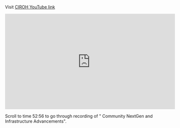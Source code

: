 Visit [CIROH YouTube link](https://www.youtube.com/watch?v=BgiZt7h_sHQ )

<iframe width="560" height="315" src="https://www.youtube.com/embed/BgiZt7h_sHQ" title="YouTube video player" frameborder="0" allow="accelerometer; autoplay; clipboard-write; encrypted-media; gyroscope; picture-in-picture" allowfullscreen></iframe>


Scroll to time 52:56 to go through recording of " Community NextGen and Infrastructure Advancements".

